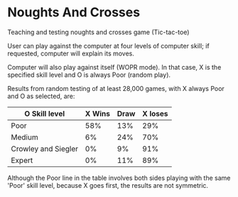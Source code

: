 # Noughts And Crosses
Teaching and testing noughts and crosses game (Tic-tac-toe)

User can play against the computer at four levels of computer skill; if requested, computer will explain its moves.

Computer will also play against itself (WOPR mode).  In that case, X is the specified skill level and O is always Poor (random play).

Results from random testing of at least 28,000 games, with X always Poor and O as selected, are:

| **O Skill level**   | **X Wins** | **Draw** | **X loses** |
|---------------------|------------|----------|-------------|
| Poor                | 58%        | 13%      | 29%         |
| Medium              | 6%         | 24%      | 70%         |
| Crowley and Siegler | 0%         |  9%      | 91%         |
| Expert              | 0%         | 11%      | 89%         |

Although the Poor line in the table involves both sides playing with the same 'Poor' skill level, because X goes first, the results are not symmetric.

